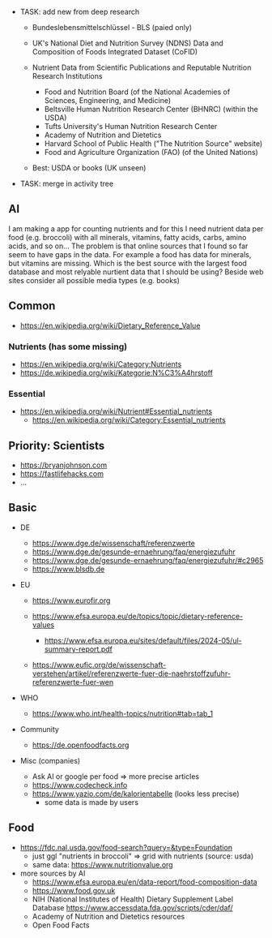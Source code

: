 
- TASK: add new from deep research

  - Bundeslebensmittelschlüssel - BLS (paied only)
  - UK's National Diet and Nutrition Survey (NDNS) Data and Composition of Foods Integrated Dataset (CoFID)
  - Nutrient Data from Scientific Publications and Reputable Nutrition Research Institutions
    - Food and Nutrition Board (of the National Academies of Sciences, Engineering, and Medicine)
    - Beltsville Human Nutrition Research Center (BHNRC) (within the USDA)
    - Tufts University's Human Nutrition Research Center
    - Academy of Nutrition and Dietetics
    - Harvard School of Public Health ("The Nutrition Source" website)
    - Food and Agriculture Organization (FAO) (of the United Nations)

  - Best: USDA or books (UK unseen)

- TASK: merge in activity tree

AI
----------------------------------------------------------

I am making a app for counting nutrients and for this I need nutrient data per food (e.g. broccoli) with all minerals, vitamins, fatty acids, carbs, amino acids, and so on... The problem is that online sources that I found so far seem to have gaps in the data. For example a food has data for minerals, but vitamins are missing. Which is the best source with the largest food database and most relyable nurtient data that I should be using? Beside web sites consider all possible media types (e.g. books)


Common
----------------------------------------------------------

- https://en.wikipedia.org/wiki/Dietary_Reference_Value

### Nutrients (has some missing)

- https://en.wikipedia.org/wiki/Category:Nutrients
- https://de.wikipedia.org/wiki/Kategorie:N%C3%A4hrstoff

### Essential

- https://en.wikipedia.org/wiki/Nutrient#Essential_nutrients
  - https://en.wikipedia.org/wiki/Category:Essential_nutrients


Priority: Scientists
----------------------------------------------------------

- https://bryanjohnson.com
- https://fastlifehacks.com
- ...


Basic
----------------------------------------------------------

- DE
  
  - https://www.dge.de/wissenschaft/referenzwerte
  - https://www.dge.de/gesunde-ernaehrung/faq/energiezufuhr
  - https://www.dge.de/gesunde-ernaehrung/faq/energiezufuhr/#c2965
  - https://www.blsdb.de

- EU

  - https://www.eurofir.org

  - https://www.efsa.europa.eu/de/topics/topic/dietary-reference-values
    - https://www.efsa.europa.eu/sites/default/files/2024-05/ul-summary-report.pdf
  - https://www.eufic.org/de/wissenschaft-verstehen/artikel/referenzwerte-fuer-die-naehrstoffzufuhr-referenzwerte-fuer-wen

- WHO

  - https://www.who.int/health-topics/nutrition#tab=tab_1

- Community

  - https://de.openfoodfacts.org

- Misc (companies)

  - Ask AI or google per food => more precise articles
  - https://www.codecheck.info
  - https://www.yazio.com/de/kalorientabelle (looks less precise)
    - some data is made by users


Food
----------------------------------------------------------

- https://fdc.nal.usda.gov/food-search?query=&type=Foundation
  - just ggl "nutrients in broccoli" => grid with nutrients (source: usda)
  - same data: https://www.nutritionvalue.org
- more sources by AI
  - https://www.efsa.europa.eu/en/data-report/food-composition-data
  - https://www.food.gov.uk
  - NIH (National Institutes of Health) Dietary Supplement Label Database https://www.accessdata.fda.gov/scripts/cder/daf/
  - Academy of Nutrition and Dietetics resources
  - Open Food Facts
